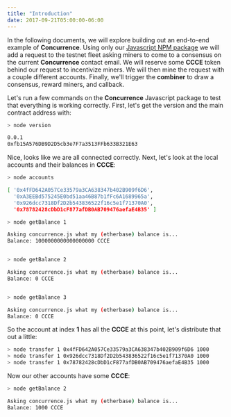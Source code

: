 ```yaml
---
title: "Introduction"
date: 2017-09-21T05:00:00-06:00
---
```


In the following documents, we will explore building out an end-to-end example of **Concurrence**. Using only our <a href="https://www.npmjs.com/package/concurrence" target="_blank">Javascript NPM package</a> we will add a request to the testnet fleet asking miners to come to a consensus on the current **Concurrence** contact email. We will reserve some **CCCE** token behind our request to incentivize miners. We will then mine the request with a couple different accounts. Finally, we'll trigger the **combiner** to draw a consensus, reward miners, and callback.

Let's run a few commands on the **Concurrence** Javascript package to test that everything is working correctly. First, let's get the version and the main contract address with:

<!--RQC CODESNIP Javascript concurrence.js/examples/version.js -->

```bash
> node version

0.0.1
0xfb15A576DB9D2D5cb3e7F7a3513FFb633B321E63
```

Nice, looks like we are all connected correctly. Next, let's look at the local accounts and their balances in **CCCE**:

<!--RQC CODESNIP Javascript concurrence.js/examples/accounts.js -->

```bash
> node accounts

[ '0x4fFD642A057Ce33579a3CA638347b402B909f6D6',
  '0xA3EEBd575245E0bd51aa46B87b1fFc6A1689965a',
  '0x926dcc7318Df2D2b543836522f16c5e1f71370A0',
  '0x78782428cDbD1cF877afDB0AB709476aefaE4B35' ]
```

<!--RQC CODESNIP Javascript concurrence.js/examples/getBalance.js -->

```bash
> node getBalance 1

Asking concurrence.js what my (etherbase) balance is...
Balance: 1000000000000000000 CCCE


> node getBalance 2

Asking concurrence.js what my (etherbase) balance is...
Balance: 0 CCCE


> node getBalance 3

Asking concurrence.js what my (etherbase) balance is...
Balance: 0 CCCE
```

So the account at index **1** has all the **CCCE** at this point, let's distribute that out a little:

<!--RQC CODESNIP Javascript concurrence.js/examples/transfer.js -->

```bash
> node transfer 1 0x4fFD642A057Ce33579a3CA638347b402B909f6D6 1000
> node transfer 1 0x926dcc7318Df2D2b543836522f16c5e1f71370A0 1000
> node transfer 1 0x78782428cDbD1cF877afDB0AB709476aefaE4B35 1000
```

Now our other accounts have some **CCCE**:

```bash
> node getBalance 2

Asking concurrence.js what my (etherbase) balance is...
Balance: 1000 CCCE
```
